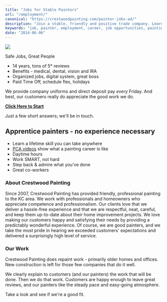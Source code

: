 ```yaml
---
title: "Jobs for Stable Painters"
url: "/employment/"
canonical: "https://crestwoodpainting.com/painter-jobs-ad/"
description: "Join a stable, friendly and positive trade company. Learn it from the ground up. Or, upgrade and leave your current dead-end behind."
keywords: "job, painter, employment, career, job opportunities, painting trade, training"
date: "2014-06-06"
---
```


![](/images/Green-transparent.jpg)

Safe Jobs, Great People

- 14 years, tons of 5\* reviews
- Benefits - medical, dental, vision and IRA
- Organized jobs, digital system, great boss
- Paid Time Off, schedule flex, holidays

We provide company uniforms and direct deposit pay _every_ Friday. And best, our customers really do appreciate the good work we do.

[**Click Here to Start**](https://docs.google.com/forms/d/e/1FAIpQLSfc1lPvTLCtxdYQqPDISIhKihC1jnk27fx5DLMBmldRyjOgew/viewform?usp=sf_link)

Just a few short answers; we'll be in touch.

## Apprentice painters - no experience necessary

- Learn a lifetime skill you can take anywhere
- [PCA videos](https://pcapainted.org/trade-best-practices/) show what a painting career is like
- Daytime hours
- Work SMART, not hard
- Step back & admire what you've done
- Great co-workers

### About Crestwood Painting

Since 2007, Crestwood Painting has provided friendly, professional painting to the KC area. We work with professionals and homeowners who appreciate competence and professionalism. Our clients love that we deliver a hassle-free experience and that we are respectful, neat, careful, and keep them up-to-date about their home improvement projects. We love making our customers happy and satisfying their needs by providing a predictably wonderful experience. Of course, we are good painters, and we take the most pride in hearing we exceeded customers' expectations and delivered a surprisingly high level of service.

### Our Work

Crestwood Painting does repaint work - primarily older homes and offices. New construction is left for those few companies that do it well.

We clearly explain to customers (and our painters) the work that will be done. Then we do that work. Customers are happy enough to leave great reviews, and our painters like the steady pace and easy-going atmosphere.

Take a look and see if we're a good fit.
